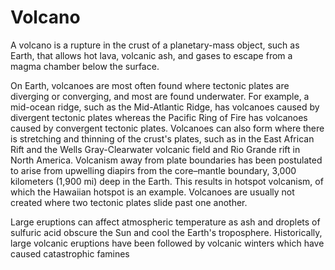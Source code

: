 # Volcano

A volcano is a rupture in the crust of a planetary-mass object, such as Earth, that allows hot lava, volcanic ash, and gases to escape from a magma chamber below the surface.

On Earth, volcanoes are most often found where tectonic plates are diverging or converging, and most are found underwater. For example, a mid-ocean ridge, such as the Mid-Atlantic Ridge, has volcanoes caused by divergent tectonic plates whereas the Pacific Ring of Fire has volcanoes caused by convergent tectonic plates. Volcanoes can also form where there is stretching and thinning of the crust's plates, such as in the East African Rift and the Wells Gray-Clearwater volcanic field and Rio Grande rift in North America. Volcanism away from plate boundaries has been postulated to arise from upwelling diapirs from the core–mantle boundary, 3,000 kilometers (1,900 mi) deep in the Earth. This results in hotspot volcanism, of which the Hawaiian hotspot is an example. Volcanoes are usually not created where two tectonic plates slide past one another.

Large eruptions can affect atmospheric temperature as ash and droplets of sulfuric acid obscure the Sun and cool the Earth's troposphere. Historically, large volcanic eruptions have been followed by volcanic winters which have caused catastrophic famines
